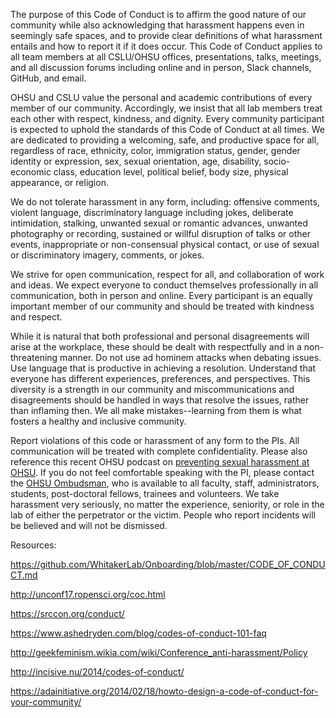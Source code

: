 The purpose of this Code of Conduct is to affirm the good nature of our community while also acknowledging
that harassment happens even in seemingly safe spaces, and to provide clear definitions of what harassment
entails and how to report it if it does occur. This Code of Conduct applies to all team members at all CSLU/OHSU offices, presentations, 
talks, meetings, and all discussion forums including online and in person, Slack channels, GitHub, and
email.

OHSU and CSLU value the personal and academic contributions of every member of our community. Accordingly, we insist
that all lab members treat each other with respect, kindness, and dignity. Every community participant is
expected to uphold the standards of this Code of Conduct at all times. We are dedicated to providing a
welcoming, safe, and productive space for all, regardless of race, ethnicity, color, immigration status,
gender, gender identity or expression, sex, sexual orientation, age, disability, socio-economic class,
education level, political belief, body size, physical appearance, or religion.

We do not tolerate harassment in any form, including: offensive comments, violent language,
discriminatory language including jokes, deliberate intimidation, stalking, unwanted sexual or romantic
advances, unwanted photography or recording, sustained or willful disruption of talks or other events,
inappropriate or non-consensual physical contact, or use of sexual or discriminatory imagery, comments, or
jokes.

We strive for open communication, respect for all, and collaboration of work and ideas. We expect
everyone to conduct themselves professionally in all communication, both in person and online. Every
participant is an equally important member of our community and should be treated with kindness and respect.

While it is natural that both professional and personal disagreements will arise at the workplace, these
should be dealt with respectfully and in a non-threatening manner. Do not use ad hominem attacks when debating
issues. Use language that is productive in achieving a resolution. Understand that everyone has different
experiences, preferences, and perspectives. This diversity is a strength in our community and
miscommunications and disagreements should be handled in ways that resolve the issues, rather than inflaming
then. We all make mistakes--learning from them is what fosters a healthy and inclusive community.

Report violations of this code or harassment of any form to the PIs.
All communication will be treated with complete confidentiality. Please also reference this recent OHSU podcast on [preventing sexual harassment at OHSU](https://o2.ohsu.edu/blogs/staffnews/2017/11/28/ohsu-week-podcast-preventing-sexual-harassment-at-ohsu/). If you do not feel comfortable speaking with the PI, please contact the [OHSU Ombudsman](https://www.ohsu.edu/xd/about/services/ombudsman/), who is available to all faculty, staff, administrators, students, post-doctoral fellows, trainees and volunteers. We take harassment very seriously, no matter the
experience, seniority, or role in the lab of either the perpetrator or the victim. People who report incidents will be believed and
will not be dismissed.







Resources:

https://github.com/WhitakerLab/Onboarding/blob/master/CODE_OF_CONDUCT.md

http://unconf17.ropensci.org/coc.html

https://srccon.org/conduct/

https://www.ashedryden.com/blog/codes-of-conduct-101-faq

http://geekfeminism.wikia.com/wiki/Conference_anti-harassment/Policy

http://incisive.nu/2014/codes-of-conduct/

https://adainitiative.org/2014/02/18/howto-design-a-code-of-conduct-for-your-community/
